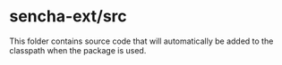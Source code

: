 # sencha-ext/src

This folder contains source code that will automatically be added to the classpath when
the package is used.
